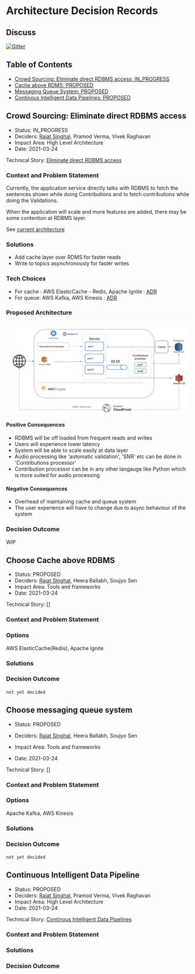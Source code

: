 # Architecture Decision Records

## Discuss

[![Gitter](https://badges.gitter.im/Vakyansh/community.svg)](https://gitter.im/Vakyansh/community?utm_source=badge&utm_medium=badge&utm_campaign=pr-badge)

## Table of Contents

- [Crowd Sourcing: Eliminate direct RDBMS access: IN_PROGRESS](#crowd-sourcing-eliminate-direct-rdbms-access)
- [Cache above RDMS: PROPOSED](#choose-cache-above-rdbms)
- [Messaging Queue System: PROPOSED](#choose-messaging-queue-system)
- [Continous Intelligent Data Pipelines: PROPOSED](#continuous-intelligent-data-pipeline)
  
## **Crowd Sourcing: Eliminate direct RDBMS access**

- Status: IN_PROGRESS
- Deciders: [Rajat Singhal](https://github.com/srajat84), Pramod Verma, Vivek Raghavan
- Impact Area: High Level Architecture
- Date: 2021-03-24

Technical Story: [Eliminate direct RDBMS access](https://project-sunbird.atlassian.net/browse/SOC-2)

### Context and Problem Statement

Currently, the application service directly talks with RDBMS to fetch the sentences shown while doing Contributions and to fetch contributions while doing the Validations.

When the application will scale and more features are added, there may be some contention at RDBMS layer.

See [current architecture](https://open-speech-ekstep.github.io/crowdsource_platform/#architecture)

### Solutions

- Add cache layer over RDMS for faster reads
- Write to topics asynchronously for faster writes

### Tech Choices

- For cache : AWS ElasticCache - Redis, Apache Ignite : [ADR](#choose-cache-above-rdbms)
- For queue: AWS Kafka, AWS Kinesis : [ADR](#choose-messaging-queue-system)

### Proposed Architecture

![ADR](img/crowdsource/adr1.png)

#### Positive Consequences

- RDBMS will be off loaded from frequent reads and writes
- Users will experience lower latency
- System will be able to scale easily at data layer
- Audio processing like 'automatic validation', 'SNR' etc can be done in 'Contributions processor'
- Contribution processor can be in any other langauge like Python which is more suited for audio processing

#### Negative Consequences

- Overhead of maintaining cache and queue system
- The user experience will have to change due to async behaviour of the system

### Decision Outcome

WIP

## **Choose Cache above RDBMS**

- Status: PROPOSED
- Deciders: [Rajat Singhal](https://github.com/srajat84), Heera Ballabh, Soujyo Sen
- Impact Area: Tools and frameworks
- Date: 2021-03-24

Technical Story: []

### Context and Problem Statement

### Options

AWS ElasticCache(Redis), Apache Ignite

### Solutions

### Decision Outcome

```not yet decided```


## **Choose messaging queue system**

- Status: PROPOSED
- Deciders: [Rajat Singhal](https://github.com/srajat84), Heera Ballabh, Soujyo Sen
- Impact Area: Tools and frameworks

- Date: 2021-03-24

Technical Story: []

### Context and Problem Statement

### Options

Apache Kafka, AWS Kinesis

### Solutions

### Decision Outcome

```not yet decided```

## **Continuous Intelligent Data Pipeline**

- Status: PROPOSED
- Deciders: [Rajat Singhal](https://github.com/srajat84), Pramod Verma, Vivek Raghavan
- Impact Area: High Level Architecture
- Date: 2021-03-24

Technical Story: [Continous Intelligent Data Pipelines](https://project-sunbird.atlassian.net/browse/SOC-3)

### Context and Problem Statement

### Solutions

### Decision Outcome